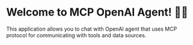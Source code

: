 # Welcome to MCP OpenAI Agent! 🚀🤖

This application allows you to chat with OpenAI agent that uses MCP protocol for communicating with tools and data sources.
